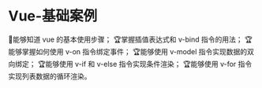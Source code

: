# Vue-基础案例

🎉能够知道 vue 的基本使用步骤；
🏆掌握插值表达式和 v-bind 指令的用法；
🏆能够掌握如何使用 v-on 指令绑定事件；
🏆能够使用 v-model 指令实现数据的双向绑定；
🏆能够使用 v-if 和 v-else 指令实现条件渲染；
🏆能够使用 v-for 指令实现列表数据的循环渲染。
